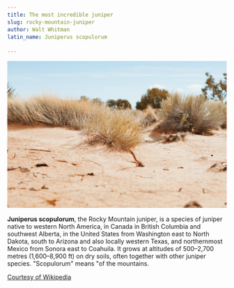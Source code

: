 ```yaml
---
title: The most incredible juniper
slug: rocky-mountain-juniper
author: Walt Whitman
latin_name: Juniperus scopulorum

---
```


![Juniper](../images/juniper.jpg)

**Juniperus scopulorum**, the Rocky Mountain juniper, is a species of juniper native to western North America, in Canada in British Columbia and southwest Alberta, in the United States from Washington east to North Dakota, south to Arizona and also locally western Texas, and northernmost Mexico from Sonora east to Coahuila. It grows at altitudes of 500–2,700 metres (1,600–8,900 ft) on dry soils, often together with other juniper species. "Scopulorum" means "of the mountains.

<a href="https://en.wikipedia.org/wiki/Juniperus_scopulorum">
Courtesy of Wikipedia
</a>